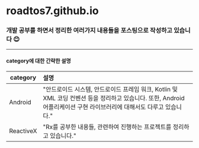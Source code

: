 # roadtos7.github.io

### 개발 공부를 하면서 정리한 여러가지 내용들을 포스팅으로 작성하고 있습니다 :blush:
---
#### category에 대한 간략한 설명

category |설명
---------------|:---------
Android|"안드로이드 시스템, 안드로이드 프레임 워크, Kotlin 및 XML 코딩 컨벤션 등을 정리하고 있습니다. 또한, Android 어플리케이션 구현 라이브러리에 대해서도 다루고 있습니다."
ReactiveX|"Rx를 공부한 내용들, 관련하여 진행하는 프로젝트를 정리하고 있습니다."

